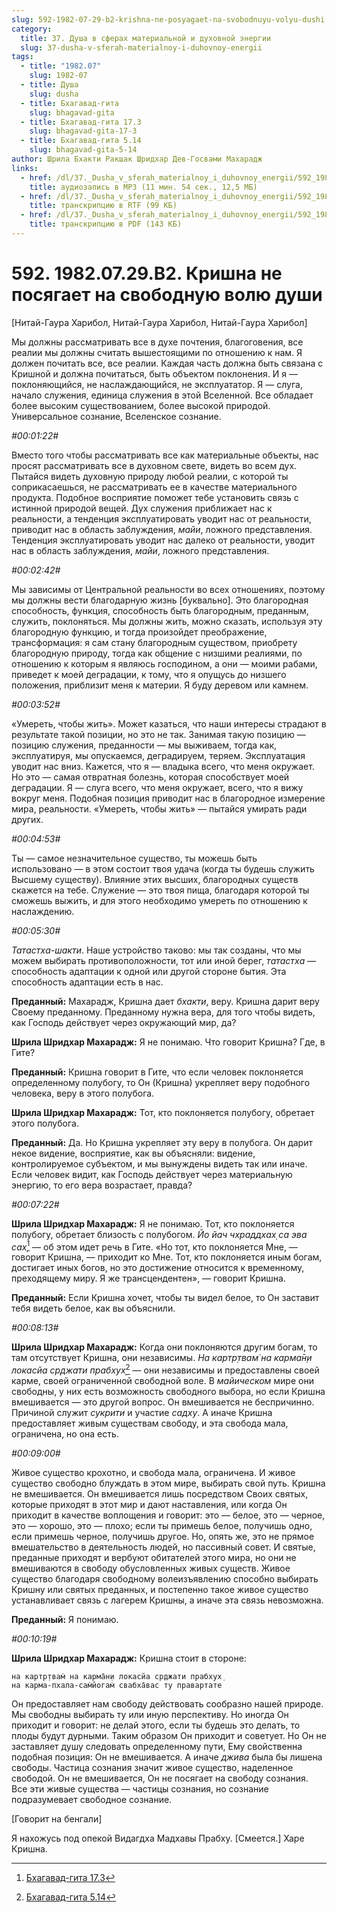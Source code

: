 ```yaml
---
slug: 592-1982-07-29-b2-krishna-ne-posyagaet-na-svobodnuyu-volyu-dushi
category:
  title: 37. Душа в сферах материальной и духовной энергии
  slug: 37-dusha-v-sferah-materialnoy-i-duhovnoy-energii
tags:
  - title: "1982.07"
    slug: 1982-07
  - title: Душа
    slug: dusha
  - title: Бхагавад-гита
    slug: bhagavad-gita
  - title: Бхагавад-гита 17.3
    slug: bhagavad-gita-17-3
  - title: Бхагавад-гита 5.14
    slug: bhagavad-gita-5-14
author: Шрила Бхакти Ракшак Шридхар Дев-Госвами Махарадж
links:
  - href: /dl/37._Dusha_v_sferah_materialnoy_i_duhovnoy_energii/592_1982.07.29.B2_SridharMj_Krishna_ne_posjagaet_na_svobodnuju_volju_dushi.mp3
    title: аудиозапись в MP3 (11 мин. 54 сек., 12,5 МБ)
  - href: /dl/37._Dusha_v_sferah_materialnoy_i_duhovnoy_energii/592_1982.07.29.B2_SridharMj_Krishna_ne_posjagaet_na_svobodnuju_volju_dushi.rtf
    title: транскрипцию в RTF (99 КБ)
  - href: /dl/37._Dusha_v_sferah_materialnoy_i_duhovnoy_energii/592_1982.07.29.B2_SridharMj_Krishna_ne_posjagaet_na_svobodnuju_volju_dushi.pdf
    title: транскрипцию в PDF (143 КБ)
---
```


# 592. 1982.07.29.B2. Кришна не посягает на свободную волю души

[Нитай-Гаура Харибол, Нитай-Гаура Харибол, Нитай-Гаура Харибол]

Мы должны рассматривать все в духе почтения, благоговения, все реалии мы должны считать вышестоящими по отношению к нам. Я должен почитать все, все реалии. Каждая часть должна быть связана с Кришной и должна почитаться, быть объектом поклонения. И я — поклоняющийся, не наслаждающийся, не эксплуататор. Я — слуга, начало служения, единица служения в этой Вселенной. Все обладает более высоким существованием, более высокой природой. Универсальное сознание, Вселенское сознание.

*#00:01:22#*

Вместо того чтобы рассматривать все как материальные объекты, нас просят рассматривать все в духовном свете, видеть во всем дух. Пытайся видеть духовную природу любой реалии, с которой ты соприкасаешься, не рассматривать ее в качестве материального продукта. Подобное восприятие поможет тебе установить связь с истинной природой вещей. Дух служения приближает нас к реальности, а тенденция эксплуатировать уводит нас от реальности, приводит нас в область заблуждения, *майи*, ложного представления. Тенденция эксплуатировать уводит нас далеко от реальности, уводит нас в область заблуждения, *майи*, ложного представления.

*#00:02:42#*

Мы зависимы от Центральной реальности во всех отношениях, поэтому мы должны вести благодарную жизнь [буквально]. Это благородная способность, функция, способность быть благородным, преданным, служить, поклоняться. Мы должны жить, можно сказать, используя эту благородную функцию, и тогда произойдет преображение, трансформация: я сам стану благородным существом, приобрету благородную природу, тогда как общение с низшими реалиями, по отношению к которым я являюсь господином, а они — моими рабами, приведет к моей деградации, к тому, что я опущусь до низшего положения, приблизит меня к материи. Я буду деревом или камнем.

*#00:03:52#*

«Умереть, чтобы жить». Может казаться, что наши интересы страдают в результате такой позиции, но это не так. Занимая такую позицию — позицию служения, преданности — мы выживаем, тогда как, эксплуатируя, мы опускаемся, деградируем, теряем. Эксплуатация уводит нас вниз. Кажется, что я — владыка всего, что меня окружает. Но это — самая отвратная болезнь, которая способствует моей деградации. Я — слуга всего, что меня окружает, всего, что я вижу вокруг меня. Подобная позиция приводит нас в благородное измерение мира, реальности. «Умереть, чтобы жить» — пытайся умирать ради других.

*#00:04:53#*

Ты — самое незначительное существо, ты можешь быть использовано — в этом состоит твоя удача (когда ты будешь служить Высшему существу). Влияние этих высших, благородных существ скажется на тебе. Служение — это твоя пища, благодаря которой ты сможешь выжить, и для этого необходимо умереть по отношению к наслаждению.

*#00:05:30#*

*Татастха-шакти*. Наше устройство таково: мы так созданы, что мы можем выбирать противоположности, тот или иной берег, *татастха* — способность адаптации к одной или другой стороне бытия. Эта способность адаптации есть в нас.

**Преданный:** Махарадж, Кришна дает *бхакти*, веру. Кришна дарит веру Своему преданному. Преданному нужна вера, для того чтобы видеть, как Господь действует через окружающий мир, да?

**Шрила Шридхар Махарадж:** Я не понимаю. Что говорит Кришна? Где, в Гите?

**Преданный:** Кришна говорит в Гите, что если человек поклоняется определенному полубогу, то Он (Кришна) укрепляет веру подобного человека, веру в этого полубога.

**Шрила Шридхар Махарадж:** Тот, кто поклоняется полубогу, обретает этого полубога.

**Преданный:** Да. Но Кришна укрепляет эту веру в полубога. Он дарит некое видение, восприятие, как вы объясняли: видение, контролируемое субъектом, и мы вынуждены видеть так или иначе. Если человек видит, как Господь действует через материальную энергию, то его вера возрастает, правда?

*#00:07:22#*

**Шрила Шридхар Махарадж:** Я не понимаю. Тот, кто поклоняется полубогу, обретает близость с полубогом. *Йо йач чхраддхах̣ са эва сах̣*[^_ftn1] — об этом идет речь в Гите. «Но тот, кто поклоняется Мне, — говорит Кришна, — приходит ко Мне. Тот, кто поклоняется иным богам, достигает иных богов, но это достижение относится к временному, преходящему миру. Я же трансцендентен», — говорит Кришна.

**Преданный:** Если Кришна хочет, чтобы ты видел белое, то Он заставит тебя видеть белое, как вы объяснили.

*#00:08:13#*

**Шрила Шридхар Махарадж:** Когда они поклоняются другим богам, то там отсутствует Кришна, они независимы. *На картр̣твам̇ на карма̄н̣и локасйа ср̣джати прабхух̣*[^_ftn2] — они независимы и предоставлены своей карме, своей ограниченной свободной воле. В *майическом* мире они свободны, у них есть возможность свободного выбора, но если Кришна вмешивается — это другой вопрос. Он вмешивается не беспричинно. Причиной служит *сукрити* и участие *садху*. А иначе Кришна предоставляет живым существам свободу, и эта свобода мала, ограничена, но она есть.

*#00:09:00#*

Живое существо крохотно, и свобода мала, ограничена. И живое существо свободно блуждать в этом мире, выбирать свой путь. Кришна не вмешивается. Он вмешивается лишь посредством Своих святых, которые приходят в этот мир и дают наставления, или когда Он приходит в качестве воплощения и говорит: это — белое, это — черное, это — хорошо, это — плохо; если ты примешь белое, получишь одно, если примешь черное, получишь другое. Но, опять же, это не прямое вмешательство в деятельность людей, но пассивный совет. И святые, преданные приходят и вербуют обитателей этого мира, но они не вмешиваются в свободу обусловленных живых существ. Живое существо благодаря свободному волеизъявлению способно выбирать Кришну или святых преданных, и постепенно такое живое существо устанавливает связь с лагерем Кришны, а иначе эта связь невозможна.

**Преданный:** Я понимаю.

*#00:10:19#*

**Шрила Шридхар Махарадж:** Кришна стоит в стороне:

    на картр̣твам̇ на карма̄н̣и локасйа ср̣джати прабхух̣
    на карма-пхала-сам̇йогам̇ свабха̄вас ту правартате

Он предоставляет нам свободу действовать сообразно нашей природе. Мы свободны выбирать ту или иную перспективу. Но иногда Он приходит и говорит: не делай этого, если ты будешь это делать, то плоды будут дурными. Таким образом Он приходит и советует. Но Он не заставляет душу следовать определенному пути, Ему свойственна подобная позиция: Он не вмешивается. А иначе *джива* была бы лишена свободы. Частица сознания значит живое существо, наделенное свободой. Он не вмешивается, Он не посягает на свободу сознания. Все эти живые существа — частицы сознания, но сознание подразумевает свободное сознание.

[Говорит на бенгали]

Я нахожусь под опекой Видагдха Мадхавы Прабху. [Смеется.] Харе Кришна.



[^_ftn1]: [Бхагавад-гита 17.3](../notes/bhagavad-gita/bhagavad-gita-17-3.md)

[^_ftn2]: [Бхагавад-гита 5.14](../notes/bhagavad-gita/bhagavad-gita-5-14.md)
